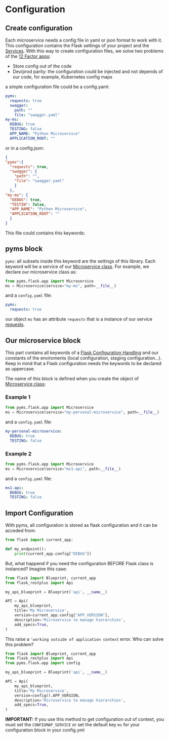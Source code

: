 # Configuration

## Create configuration
Each microservice needs a config file in yaml or json format to work with it. This configuration contains
the Flask settings of your project and the [Services](services.md). With this way to create configuration files, we 
solve two problems of the [12 Factor apps](https://12factor.net/):
- Store config out of the code
- Dev/prod parity: the configuration could be injected and not depends of our code, for example, Kubernetes config maps

a simple configuration file could be a config.yaml:

```yaml
pyms:
  requests: true
  swagger:
    path: ""
    file: "swagger.yaml"
my-ms:
  DEBUG: true
  TESTING: false
  APP_NAME: "Python Microservice"
  APPLICATION_ROOT: ""
```

or in a config.json:

```json
{
"pyms":{
  "requests": true,
  "swagger": {
    "path": "",
    "file": "swagger.yaml"
    }
  },
"my-ms": {
  "DEBUG": true,
  "TESTIN": false,
  "APP_NAME": "Python Microservice",
  "APPLICATION_ROOT": ""
  }
}
```

This file could contains this keywords:


## pyms block

```pyms```: all subsets inside this keyword are the settings of this library. Each keyword will be a service of our
[Microservice class](ms_class.md). For example, we declare our microservice class as:

```python
from pyms.flask.app import Microservice
ms = Microservice(service="my-ms", path=__file__)
```
and a `config.yaml` file:

```yaml
pyms:
  requests: true
```

our object `ms` has an attribute `requests` that is a instance of our service [requests](services.md). 

## Our microservice block
This part contains all keywords of a [Flask Configuration Handling](http://flask.pocoo.org/docs/1.0/config/) and our 
constants of the enviroments (local configuration, staging configuration...). Keep in mind that a Flask configuration needs
the keywords to be declared as uppercase.

The name of this block is defined when you create the object of [Microservice class](ms_class.md):

### Example 1
```python
from pyms.flask.app import Microservice
ms = Microservice(service="my-personal-microservice", path=__file__)
```
and a `config.yaml` file:

```yaml
my-personal-microservice:
  DEBUG: true
  TESTING: false
```

### Example 2
```python
from pyms.flask.app import Microservice
ms = Microservice(service="ms1-api", path=__file__)
```
and a `config.yaml` file:

```yaml
ms1-api:
  DEBUG: true
  TESTING: false
```

## Import Configuration
With pyms, all configuration is stored as flask configuration and it can be acceded from:

```python
from flask import current_app; 

def my_endpoint():
	print(current_app.config["DEBUG"])
```

But, what happend if you need the configuration BEFORE Flask class is instanced? Imagine this case:

```python
from flask import Blueprint, current_app
from flask_restplus import Api

my_api_blueprint = Blueprint('api', __name__)

API = Api(
    my_api_blueprint,
    title='My Microservice',
    version=current_app.config["APP_VERSION"],
    description='Microservice to manage hierarchies',
    add_specs=True,
)
```

This raise a `'working outside of application context` error. Who can solve this problem?

```python
from flask import Blueprint, current_app
from flask_restplus import Api
from pyms.flask.app import config

my_api_blueprint = Blueprint('api', __name__)

API = Api(
    my_api_blueprint,
    title='My Microservice',
    version=config().APP_VERSION,
    description='Microservice to manage hierarchies',
    add_specs=True,
)
```

**IMPORTANT:** If you use this method to get configuration out of context, you must set the `CONFIGMAP_SERVICE` or set 
the default key `ms` for your configuration block in your config.yml